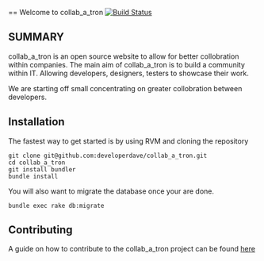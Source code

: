 == Welcome to collab_a_tron [![Build Status](https://secure.travis-ci.org/developerdave/collab_a_tron.png)](http://travis-ci.org/developerdave/collab_a_tron)

SUMMARY
-------
collab_a_tron is an open source website to allow for better collobration within companies. The main aim of collab_a_tron is to build a community within IT. Allowing developers, designers, testers to showcase their work.

We are starting off small concentrating on greater collobration between developers.

Installation
------------
The fastest way to get started is by using RVM and cloning the repository 

```shell
git clone git@github.com:developerdave/collab_a_tron.git
cd collab_a_tron
git install bundler
bundle install
```
You will also want to migrate the database once your are done.

```shell
bundle exec rake db:migrate
```

Contributing
------------
A guide on how to contribute to the collab_a_tron project can be found [here](https://github.com/developerdave/collab_a_tron/blob/master/contribution_guidelines.md)
